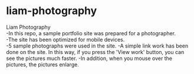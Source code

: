 # liam-photography
Liam Photography<br> 
-In this repo, a sample portfolio site was prepared for a photographer.<br>
-The site has been optimized for mobile devices.<br>
-5 sample photographs were used in the site.
-A simple link work has been done on the site. In this way, if you press the 'View work' button, you can see the pictures much faster.
-In addition, when you mouse over the pictures, the pictures enlarge.
